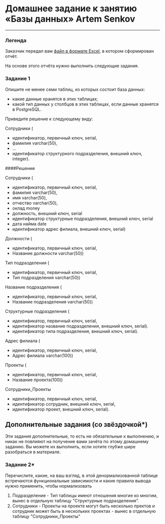 # Домашнее задание к занятию «Базы данных»  Artem Senkov
 
---
### Легенда

Заказчик передал вам [файл в формате Excel](https://github.com/netology-code/sdb-homeworks/blob/main/resources/hw-12-1.xlsx), в котором сформирован отчёт. 

На основе этого отчёта нужно выполнить следующие задания.

### Задание 1

Опишите не менее семи таблиц, из которых состоит база данных:

- какие данные хранятся в этих таблицах;
- какой тип данных у столбцов в этих таблицах, если данные хранятся в PostgreSQL.

Приведите решение к следующему виду:

Сотрудники (

- идентификатор, первичный ключ, serial,
- фамилия varchar(50),
- ...
- идентификатор структурного подразделения, внешний ключ, integer).

####Решение

Сотрудники (

- идентификатор, первичный ключ, serial,
- фамилия varchar(50),
- имя varchar(50),
- отчество varchar(50),
- оклад money
- должность, внешний ключ, serial
- идентификатор структурные подразделения, внешний ключ, serial
- дата найма date
- идентификатор адрес филиала, внешний ключ, serial)

Должности (

- идентификатор, первичный ключ, serial,
- Название должности varchar(50))

Тип подразделения (

- идентификатор, первичный ключ, serial,
- Тип подразделения varchar(50))

Название подразделения (

- идентификатор, первичный ключ, serial,
- Название подразделения varchar(50))

Структурные подразделения (

- идентификатор, первичный ключ, serial,
- идентификатор название подразделения, внешний ключ, serial).
- идентификатор типа подразделения, внешний ключ, serial).

Адрес филиала (

- идентификатор, первичный ключ, serial,
- Адрес филиала varchar(100))

Проекты (

- идентификатор, первичный ключ, serial,
- Название проекта(100))

Сотрудники_Проекты

- идентификатор, первичный ключ, serial,
- идентификатор сотрудник, внешний ключ, serial,
- идентификатор проект, внешний ключ, serial).


## Дополнительные задания (со звёздочкой*)
Эти задания дополнительные, то есть не обязательные к выполнению, и никак не повлияют на получение вами зачёта по этому домашнему заданию. Вы можете их выполнить, если хотите глубже шире разобраться в материале.


### Задание 2*

Перечислите, какие, на ваш взгляд, в этой денормализованной таблице встречаются функциональные зависимости и какие правила вывода нужно применить, чтобы нормализовать 

1. Подразделение - Тип таблицы имеют отношения многие ко многим, вынес в отдельную таблицу "Структурные подразделения".
2. Сотрудники - Проекты на проекте могут быть несколько пректов и сотрудник может быть в нескольких проектах - вынес в отдельную таблицу "Сотрудники_Проекты"

